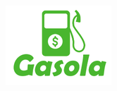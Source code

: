 <p align="center"><img src="https://github.com/unb-ppca-csw/gasola/blob/master/images/gasola-logo-alpha.png"></p>
